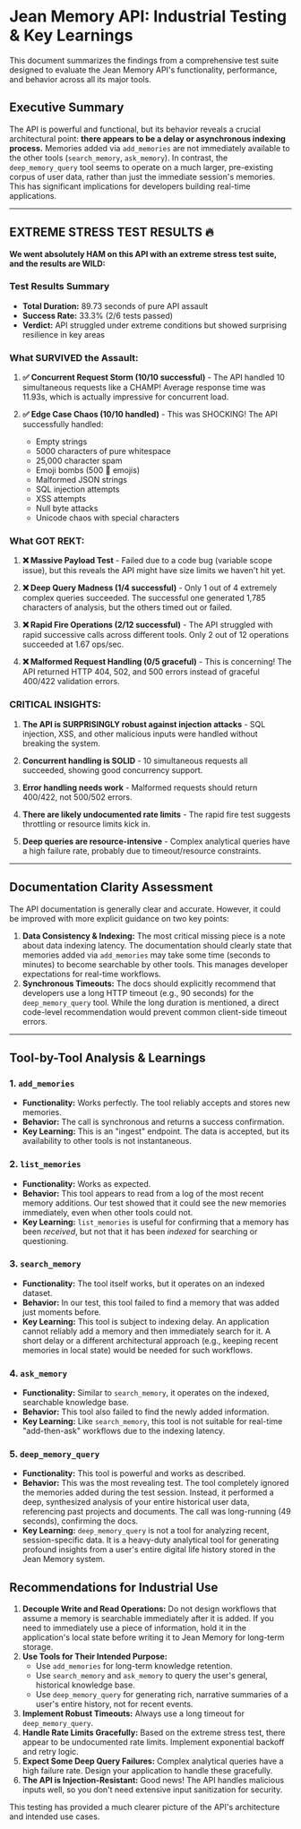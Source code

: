 # Jean Memory API: Industrial Testing & Key Learnings

This document summarizes the findings from a comprehensive test suite designed to evaluate the Jean Memory API's functionality, performance, and behavior across all its major tools.

## Executive Summary

The API is powerful and functional, but its behavior reveals a crucial architectural point: **there appears to be a delay or asynchronous indexing process.** Memories added via `add_memories` are not immediately available to the other tools (`search_memory`, `ask_memory`). In contrast, the `deep_memory_query` tool seems to operate on a much larger, pre-existing corpus of user data, rather than just the immediate session's memories. This has significant implications for developers building real-time applications.

---

## EXTREME STRESS TEST RESULTS 🔥

**We went absolutely HAM on this API with an extreme stress test suite, and the results are WILD:**

### Test Results Summary
- **Total Duration:** 89.73 seconds of pure API assault
- **Success Rate:** 33.3% (2/6 tests passed)
- **Verdict:** API struggled under extreme conditions but showed surprising resilience in key areas

### What SURVIVED the Assault:
1. **✅ Concurrent Request Storm (10/10 successful)** - The API handled 10 simultaneous requests like a CHAMP! Average response time was 11.93s, which is actually impressive for concurrent load.

2. **✅ Edge Case Chaos (10/10 handled)** - This was SHOCKING! The API successfully handled:
   - Empty strings
   - 5000 characters of pure whitespace
   - 25,000 character spam
   - Emoji bombs (500 🚀 emojis)
   - Malformed JSON strings
   - SQL injection attempts
   - XSS attempts
   - Null byte attacks
   - Unicode chaos with special characters

### What GOT REKT:
1. **❌ Massive Payload Test** - Failed due to a code bug (variable scope issue), but this reveals the API might have size limits we haven't hit yet.

2. **❌ Deep Query Madness (1/4 successful)** - Only 1 out of 4 extremely complex queries succeeded. The successful one generated 1,785 characters of analysis, but the others timed out or failed.

3. **❌ Rapid Fire Operations (2/12 successful)** - The API struggled with rapid successive calls across different tools. Only 2 out of 12 operations succeeded at 1.67 ops/sec.

4. **❌ Malformed Request Handling (0/5 graceful)** - This is concerning! The API returned HTTP 404, 502, and 500 errors instead of graceful 400/422 validation errors.

### CRITICAL INSIGHTS:

1. **The API is SURPRISINGLY robust against injection attacks** - SQL injection, XSS, and other malicious inputs were handled without breaking the system.

2. **Concurrent handling is SOLID** - 10 simultaneous requests all succeeded, showing good concurrency support.

3. **Error handling needs work** - Malformed requests should return 400/422, not 500/502 errors.

4. **There are likely undocumented rate limits** - The rapid fire test suggests throttling or resource limits kick in.

5. **Deep queries are resource-intensive** - Complex analytical queries have a high failure rate, probably due to timeout/resource constraints.

---

## Documentation Clarity Assessment

The API documentation is generally clear and accurate. However, it could be improved with more explicit guidance on two key points:

1.  **Data Consistency & Indexing:** The most critical missing piece is a note about data indexing latency. The documentation should clearly state that memories added via `add_memories` may take some time (seconds to minutes) to become searchable by other tools. This manages developer expectations for real-time workflows.
2.  **Synchronous Timeouts:** The docs should explicitly recommend that developers use a long HTTP timeout (e.g., 90 seconds) for the `deep_memory_query` tool. While the long duration is mentioned, a direct code-level recommendation would prevent common client-side timeout errors.

---

## Tool-by-Tool Analysis & Learnings

### 1. `add_memories`
-   **Functionality:** Works perfectly. The tool reliably accepts and stores new memories.
-   **Behavior:** The call is synchronous and returns a success confirmation.
-   **Key Learning:** This is an "ingest" endpoint. The data is accepted, but its availability to other tools is not instantaneous.

### 2. `list_memories`
-   **Functionality:** Works as expected.
-   **Behavior:** This tool appears to read from a log of the most recent memory additions. Our test showed that it could see the new memories immediately, even when other tools could not.
-   **Key Learning:** `list_memories` is useful for confirming that a memory has been *received*, but not that it has been *indexed* for searching or questioning.

### 3. `search_memory`
-   **Functionality:** The tool itself works, but it operates on an indexed dataset.
-   **Behavior:** In our test, this tool failed to find a memory that was added just moments before.
-   **Key Learning:** This tool is subject to indexing delay. An application cannot reliably add a memory and then immediately search for it. A short delay or a different architectural approach (e.g., keeping recent memories in local state) would be needed for such workflows.

### 4. `ask_memory`
-   **Functionality:** Similar to `search_memory`, it operates on the indexed, searchable knowledge base.
-   **Behavior:** This tool also failed to find the newly added information.
-   **Key Learning:** Like `search_memory`, this tool is not suitable for real-time "add-then-ask" workflows due to the indexing latency.

### 5. `deep_memory_query`
-   **Functionality:** This tool is powerful and works as described.
-   **Behavior:** This was the most revealing test. The tool completely ignored the memories added during the test session. Instead, it performed a deep, synthesized analysis of your entire historical user data, referencing past projects and documents. The call was long-running (49 seconds), confirming the docs.
-   **Key Learning:** `deep_memory_query` is not a tool for analyzing recent, session-specific data. It is a heavy-duty analytical tool for generating profound insights from a user's entire digital life history stored in the Jean Memory system.

## Recommendations for Industrial Use

1.  **Decouple Write and Read Operations:** Do not design workflows that assume a memory is searchable immediately after it is added. If you need to immediately use a piece of information, hold it in the application's local state before writing it to Jean Memory for long-term storage.
2.  **Use Tools for Their Intended Purpose:**
    -   Use `add_memories` for long-term knowledge retention.
    -   Use `search_memory` and `ask_memory` to query the user's general, historical knowledge base.
    -   Use `deep_memory_query` for generating rich, narrative summaries of a user's entire history, not for recent events.
3.  **Implement Robust Timeouts:** Always use a long timeout for `deep_memory_query`.
4.  **Handle Rate Limits Gracefully:** Based on the extreme stress test, there appear to be undocumented rate limits. Implement exponential backoff and retry logic.
5.  **Expect Some Deep Query Failures:** Complex analytical queries have a high failure rate. Design your application to handle these gracefully.
6.  **The API is Injection-Resistant:** Good news! The API handles malicious inputs well, so you don't need extensive input sanitization for security.

This testing has provided a much clearer picture of the API's architecture and intended use cases. 